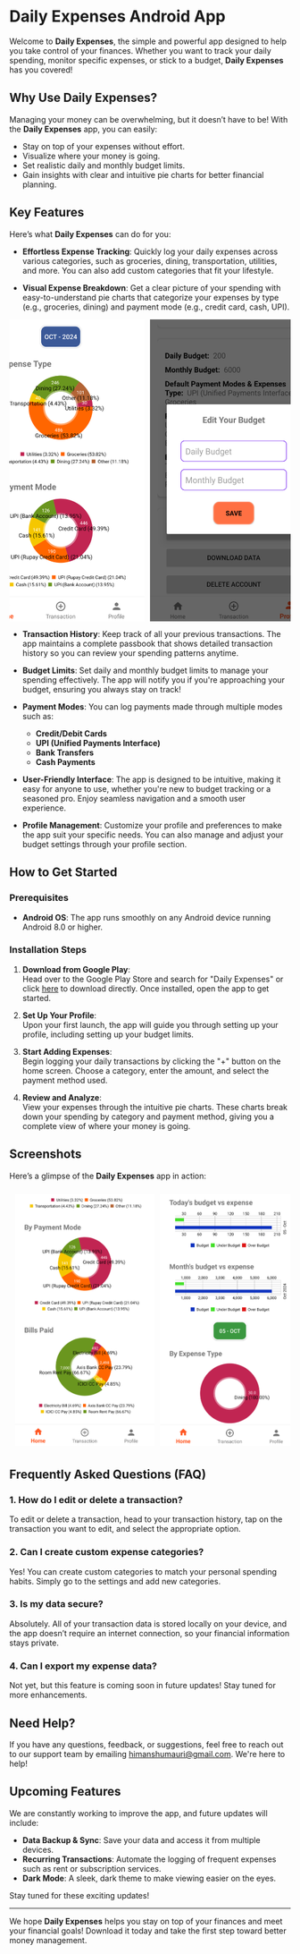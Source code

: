 # Daily Expenses Android App

Welcome to **Daily Expenses**, the simple and powerful app designed to help you take control of your finances. Whether you want to track your daily spending, monitor specific expenses, or stick to a budget, **Daily Expenses** has you covered!

## Why Use Daily Expenses?

Managing your money can be overwhelming, but it doesn’t have to be! With the **Daily Expenses** app, you can easily:

- Stay on top of your expenses without effort.
- Visualize where your money is going.
- Set realistic daily and monthly budget limits.
- Gain insights with clear and intuitive pie charts for better financial planning.

## Key Features

Here’s what **Daily Expenses** can do for you:

- **Effortless Expense Tracking**: Quickly log your daily expenses across various categories, such as groceries, dining, transportation, utilities, and more. You can also add custom categories that fit your lifestyle.
  
- **Visual Expense Breakdown**: Get a clear picture of your spending with easy-to-understand pie charts that categorize your expenses by type (e.g., groceries, dining) and payment mode (e.g., credit card, cash, UPI).

<div style="display: flex; justify-content: center; overflow-x: auto; white-space: nowrap;">
  <img src="./1.png" alt="App Screenshot 1" style="width: 300px; margin-right: 10px;">
  <img src="./7.png" alt="App Screenshot 7" style="width: 300px; margin-right: 10px;">
</div>

- **Transaction History**: Keep track of all your previous transactions. The app maintains a complete passbook that shows detailed transaction history so you can review your spending patterns anytime.

- **Budget Limits**: Set daily and monthly budget limits to manage your spending effectively. The app will notify you if you're approaching your budget, ensuring you always stay on track!

- **Payment Modes**: You can log payments made through multiple modes such as:
  - **Credit/Debit Cards**
  - **UPI (Unified Payments Interface)**
  - **Bank Transfers**
  - **Cash Payments**
  
- **User-Friendly Interface**: The app is designed to be intuitive, making it easy for anyone to use, whether you're new to budget tracking or a seasoned pro. Enjoy seamless navigation and a smooth user experience.

- **Profile Management**: Customize your profile and preferences to make the app suit your specific needs. You can also manage and adjust your budget settings through your profile section.

## How to Get Started

### Prerequisites

- **Android OS**: The app runs smoothly on any Android device running Android 8.0 or higher. 

### Installation Steps

1. **Download from Google Play**:  
   Head over to the Google Play Store and search for "Daily Expenses" or click [here](https://play.google.com/store/apps) to download directly. Once installed, open the app to get started.

2. **Set Up Your Profile**:  
   Upon your first launch, the app will guide you through setting up your profile, including setting up your budget limits.

3. **Start Adding Expenses**:  
   Begin logging your daily transactions by clicking the "+" button on the home screen. Choose a category, enter the amount, and select the payment method used.

4. **Review and Analyze**:  
   View your expenses through the intuitive pie charts. These charts break down your spending by category and payment method, giving you a complete view of where your money is going.

## Screenshots

Here’s a glimpse of the **Daily Expenses** app in action:

<div style="display: flex; flex-wrap: nowrap; overflow-x: auto; gap: 10px; padding: 10px;">
  <img src="./2.png" alt="App Screenshot 2" style="width: 250px; flex-shrink: 0;">
  <img src="./3.png" alt="App Screenshot 3" style="width: 250px; flex-shrink: 0;">
  <img src="./6.png" alt="App Screenshot 6" style="width: 250px; flex-shrink: 0;">
</div>

## Frequently Asked Questions (FAQ)

### 1. **How do I edit or delete a transaction?**  
To edit or delete a transaction, head to your transaction history, tap on the transaction you want to edit, and select the appropriate option.

### 2. **Can I create custom expense categories?**  
Yes! You can create custom categories to match your personal spending habits. Simply go to the settings and add new categories.

### 3. **Is my data secure?**  
Absolutely. All of your transaction data is stored locally on your device, and the app doesn’t require an internet connection, so your financial information stays private.

### 4. **Can I export my expense data?**  
Not yet, but this feature is coming soon in future updates! Stay tuned for more enhancements.

## Need Help?

If you have any questions, feedback, or suggestions, feel free to reach out to our support team by emailing himanshumauri@gmail.com. We're here to help!

## Upcoming Features

We are constantly working to improve the app, and future updates will include:

- **Data Backup & Sync**: Save your data and access it from multiple devices.
- **Recurring Transactions**: Automate the logging of frequent expenses such as rent or subscription services.
- **Dark Mode**: A sleek, dark theme to make viewing easier on the eyes.
  
Stay tuned for these exciting updates!

---

We hope **Daily Expenses** helps you stay on top of your finances and meet your financial goals! Download it today and take the first step toward better money management.
